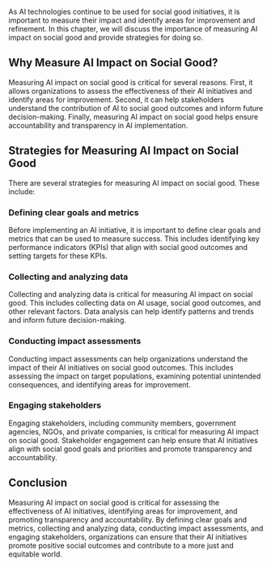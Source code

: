 

As AI technologies continue to be used for social good initiatives, it is important to measure their impact and identify areas for improvement and refinement. In this chapter, we will discuss the importance of measuring AI impact on social good and provide strategies for doing so.

Why Measure AI Impact on Social Good?
-------------------------------------

Measuring AI impact on social good is critical for several reasons. First, it allows organizations to assess the effectiveness of their AI initiatives and identify areas for improvement. Second, it can help stakeholders understand the contribution of AI to social good outcomes and inform future decision-making. Finally, measuring AI impact on social good helps ensure accountability and transparency in AI implementation.

Strategies for Measuring AI Impact on Social Good
-------------------------------------------------

There are several strategies for measuring AI impact on social good. These include:

### Defining clear goals and metrics

Before implementing an AI initiative, it is important to define clear goals and metrics that can be used to measure success. This includes identifying key performance indicators (KPIs) that align with social good outcomes and setting targets for these KPIs.

### Collecting and analyzing data

Collecting and analyzing data is critical for measuring AI impact on social good. This includes collecting data on AI usage, social good outcomes, and other relevant factors. Data analysis can help identify patterns and trends and inform future decision-making.

### Conducting impact assessments

Conducting impact assessments can help organizations understand the impact of their AI initiatives on social good outcomes. This includes assessing the impact on target populations, examining potential unintended consequences, and identifying areas for improvement.

### Engaging stakeholders

Engaging stakeholders, including community members, government agencies, NGOs, and private companies, is critical for measuring AI impact on social good. Stakeholder engagement can help ensure that AI initiatives align with social good goals and priorities and promote transparency and accountability.

Conclusion
----------

Measuring AI impact on social good is critical for assessing the effectiveness of AI initiatives, identifying areas for improvement, and promoting transparency and accountability. By defining clear goals and metrics, collecting and analyzing data, conducting impact assessments, and engaging stakeholders, organizations can ensure that their AI initiatives promote positive social outcomes and contribute to a more just and equitable world.
